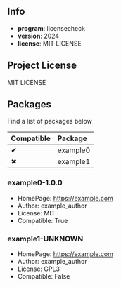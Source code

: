 ## Info

- **program**: licensecheck
- **version**: 2024
- **license**: MIT LICENSE

## Project License

MIT LICENSE

## Packages

Find a list of packages below

|Compatible|Package|
|:--|:--|
|✔|example0|
|✖|example1|

### example0-1.0.0

- HomePage: https://example.com
- Author: example_author
- License: MIT
- Compatible: True

### example1-UNKNOWN

- HomePage: https://example.com
- Author: example_author
- License: GPL3
- Compatible: False
